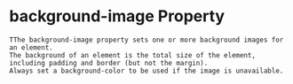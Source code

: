 # background-image Property

    TThe background-image property sets one or more background images for an element.
    The background of an element is the total size of the element,
    including padding and border (but not the margin).
    Always set a background-color to be used if the image is unavailable.